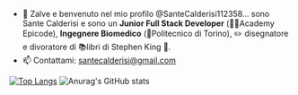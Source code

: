 - 👋 Zalve e benvenuto nel mio profilo @SanteCalderisi112358... sono Sante Calderisi e sono un **Junior Full Stack Developer** (👨‍💻Academy Epicode), **Ingegnere Biomedico** (📐Politecnico di Torino), ✏️ disegnatore e divoratore di 📚libri di Stephen King 🧛.
- 📫 Contattami: santecalderisi@gmail.com

[![Top Langs](https://github-readme-stats.vercel.app/api/top-langs/?username=SanteCalderisi112358&layout=compact)](https://github.com/anuraghazra/github-readme-stats)  ![Anurag's GitHub stats](https://github-readme-stats.vercel.app/api?username=SanteCalderisi112358&show_icons=true&theme=dracula)



<!---
SanteCalderisi112358/SanteCalderisi112358 is a ✨ special ✨ repository because its `README.md` (this file) appears on your GitHub profile.
You can click the Preview link to take a look at your changes.
--->
